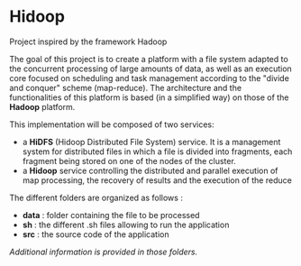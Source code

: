 # Hidoop
Project inspired by the framework Hadoop

The goal of this project is to create a platform with a file system adapted to the concurrent processing of large amounts of data, 
as well as an execution core focused on scheduling and task management according to the "divide and conquer" scheme (map-reduce). 
The architecture and the functionalities of this platform is based (in a simplified way) on those of the
**Hadoop** platform.

This implementation will be composed of two services:
- a **HiDFS** (Hidoop Distributed File System) service. It is a management system for distributed files in which a file is divided into 
fragments, each fragment being stored on one of the nodes of the cluster.
- a **Hidoop** service controlling the distributed and parallel execution of map processing, the recovery of results and the execution of the 
reduce

The different folders are organized as follows :
- **data** : folder containing the file to be processed
- **sh** : the different .sh files allowing to run the application
- **src** : the source code of the application

*Additional information is provided in those folders.*

